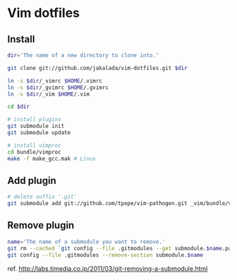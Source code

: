 Vim dotfiles
============

Install
-------

``` sh
dir='The name of a new directory to clone into.'

git clone git://github.com/jakalada/vim-dotfiles.git $dir

ln -s $dir/_vimrc $HOME/.vimrc
ln -s $dir/_gvimrc $HOME/.gvimrc
ln -s $dir/_vim $HOME/.vim

cd $dir

# install plugins
git submodule init
git submodule update

# install vimproc
cd bundle/vimproc
make -f make_gcc.mak # Linux
```

Add plugin
-----------------

``` sh
# delete suffix '.git'
git submodule add git://github.com/tpope/vim-pathogen.git _vim/bundle/vim-pathogen
```

Remove plugin
-----------------

``` sh
name='The name of a submodule you want to remove.'
git rm --cached `git config --file .gitmodules --get submodule.$name.path`
git config --file .gitmodules --remove-section submodule.$name
```

ref. <http://labs.timedia.co.jp/2011/03/git-removing-a-submodule.html>
